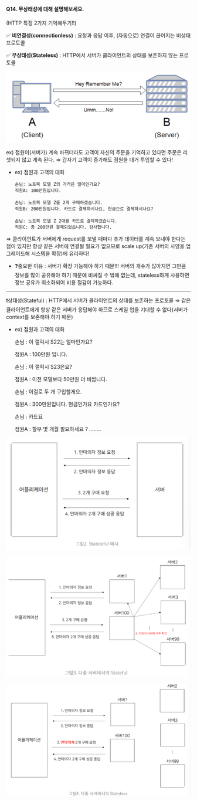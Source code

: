 #### Q14. 무상태성에 대해 설명해보세요.

(HTTP 특징 2가지 기억해두기!!)

✅ **비연결성(connectionless)** : 요청과 응답 이후, (자동으로) 연결이 끊어지는 비상태 프로토콜

✅ **무상태성(Stateless)** : HTTP에서 서버가 클라이언트의 상태를 보존하지 않는 프로토콜

![image-20230319143332382](assets/image-20230319143332382-1679206152418-5.png)

ex) 점원이(서버가) 계속 바뀌더라도 고객이 자신의 주문을 기억하고 있다면 주문은 리셋되지 않고 계속 된다. ⇒ 갑자기 고객이 증가해도 점원을 대거 투입할 수 있다!

- ex) 점원과 고객의 대화

  ```
  손님: 노트북 모델 Z의 가격은 얼마인가요?
  직원A: 100만원입니다.
  
  손님: 노트북 모델 Z를 2개 구매하겠습니다.
  직원B: 200만원입니다. 카드로 결제하시나요, 현금으로 결제하시나요?
  
  손님: 노트북 모델 Z 2대를 카드로 결제하겠습니다.
  직원C: 총 200만원 결제되었습니다. 감사합니다.
  ```

⇒ 클라이언트가 서버에게 request를 보낼 때마다 추가 데이터를 계속 보내야 한다는 점이 있지만 항상 같은 서버에 연결될 필요가 없으므로 scale up(기존 서버의 사양을 업그레이드해 시스템을 확장)에 유리하다!

- ❓중요한 이유 : 서버가 확장 가능해야 하기 때문!!! 서버의 개수가 많아지면 그만큼 정보를 많이 공유해야 하기 때문에 비싸질 수 밖에 없는데, stateless하게 사용하면 정보 공유가 최소화되어 비용 절감이 가능하다.

------

❗상태성(Stateful) : HTTP에서 서버가 클라이언트의 상태를 보존하는 프로토콜 ⇒ 같은 클라이언트에게 항상 같은 서버가 응답해야 하므로 스케일 업을 기대할 수 없다(서버가 context를 보존해야 하기 때문)

- ex) 점원과 고객의 대화

  손님 : 이 갤럭시 S22는 얼마인가요?

  점원A : 100만원 입니다.

  손님 : 이 갤럭시 S23은요?

  점원A : 이전 모델보다 50만원 더 비쌉니다.

  손님 : 이걸로 두 개 구입할게요.

  점원A : 300만원입니다. 현금인가요 카드인가요?

  손님 : 카드요

  점원A : 할부 몇 개월 필요하세요 ? ……..

![image-20230319143344185](assets/image-20230319143344185-1679206152418-6.png)

![image-20230319143352616](assets/image-20230319143352616-1679206152419-7.png)

![image-20230319143359880](assets/image-20230319143359880-1679206152419-8.png)




